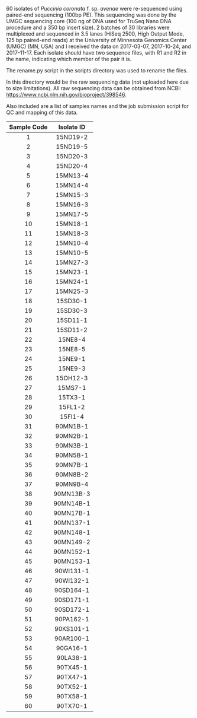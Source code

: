 60 isolates of *Puccinia coronata* f. sp. *avenae* were re-sequenced using paired-end sequencing (100bp PE). This sequencing was done by the UMGC sequencing core (100 ng of DNA used for TruSeq Nano DNA procedure and a 350 bp insert size). 2 batches of 30 libraries were multiplexed and sequenced in 3.5 lanes (HiSeq 2500, High Output Mode, 125 bp paired-end reads) at the University of Minnesota Genomics Center (UMGC) (MN, USA) and I received the data on 2017-03-07, 2017-10-24, and 2017-11-17. Each isolate should have two sequence files, with R1 and R2 in the name, indicating which member of the pair it is.

The rename.py script in the scripts directory was used to rename the files.

In this directory would be the raw sequencing data (not uploaded here due to size limitations). All raw sequencing data can be obtained from NCBI: https://www.ncbi.nlm.nih.gov/bioproject/398546.

Also included are a list of samples names and the job submission script for QC and mapping of this data.

| Sample Code | Isolate ID |
|:-----------:|:----------:|
| 1	| 15ND19-2 |
| 2	| 15ND19-5 |
| 3	| 15ND20-3 |
| 4	| 15ND20-4 |
| 5	| 15MN13-4 |
| 6	| 15MN14-4 |
| 7	| 15MN15-3 |
| 8	| 15MN16-3 |
| 9	| 15MN17-5 |
| 10	| 15MN18-1 |
| 11	| 15MN18-3 |
| 12	| 15MN10-4 |
| 13	| 15MN10-5 |
| 14	| 15MN27-3 |
| 15	| 15MN23-1 |
| 16	| 15MN24-1 |
| 17	| 15MN25-3 |
| 18	| 15SD30-1 |
| 19	| 15SD30-3 |
| 20	| 15SD11-1 |
| 21	| 15SD11-2 |
| 22	| 15NE8-4 |
| 23	| 15NE8-5 |
| 24	| 15NE9-1 |
| 25	| 15NE9-3 |
| 26	| 15OH12-3 |
| 27	| 15MS7-1 |
| 28	| 15TX3-1 |
| 29	| 15FL1-2 |
| 30	| 15Fl1-4 |
| 31	| 90MN1B-1 |
| 32	| 90MN2B-1 |
| 33	| 90MN3B-1 |
| 34	| 90MN5B-1 |
| 35	| 90MN7B-1 |
| 36	| 90MN8B-2 |
| 37	| 90MN9B-4 |
| 38	| 90MN13B-3 |
| 39	| 90MN14B-1 |
| 40	| 90MN17B-1 |
| 41	| 90MN137-1 |
| 42	| 90MN148-1 |
| 43	| 90MN149-2 |
| 44	| 90MN152-1 |
| 45	| 90MN153-1 |
| 46	| 90WI131-1 |
| 47	| 90WI132-1 |
| 48	| 90SD164-1 |
| 49	| 90SD171-1 |
| 50	| 90SD172-1 |
| 51	| 90PA162-1 |
| 52	| 90KS101-1 |
| 53	| 90AR100-1 |
| 54	| 90GA16-1 |
| 55	| 90LA38-1 |
| 56	| 90TX45-1 |
| 57	| 90TX47-1 |
| 58	| 90TX52-1 |
| 59	| 90TX58-1 |
| 60	| 90TX70-1 |
